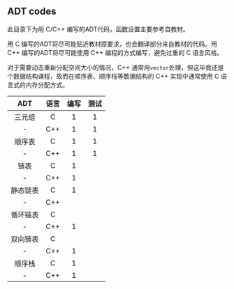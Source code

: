 ## ADT codes

此目录下为用 C/C++ 编写的ADT代码，函数设置主要参考自教材。

用 C 编写的ADT将尽可能贴近教材原要求，也会翻译部分来自教材的代码。用 C++ 编写的ADT将尽可能使用 C++ 编程的方式编写，避免过重的 C 语言风格。

对于需要动态重新分配空间大小的情况，C++ 通常用`vector`处理，但这毕竟还是个数据结构课程，故而在顺序表、顺序栈等数据结构的 C++ 实现中通常使用 C 语言式的内存分配方式。

|ADT|语言|编写|测试|
|:--:|:--:|:--:|:--:|
|三元组|C|1|1|
|-|C++|1|1|
|顺序表|C|1|1|
|-|C++|1|1|
|链表|C|1||
|-|C++|1||
|静态链表|C|1||
|-|C++|||
|循环链表|C|||
|-|C++|1||
|双向链表|C|||
|-|C++|1||
|顺序栈|C|1||
|-|C++|1||